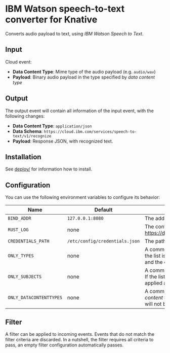 # IBM Watson speech-to-text converter for Knative

Converts audio payload to text, using *IBM Watson Speech to Text*.

## Input

Cloud event:

* **Data Content Type**: Mime type of the audio payload (e.g. `audio/wav`)
* **Payload**: Binary audio payload in the type specified by *data content type* 

## Output

The output event will contain all information of the input event, with the following changes:

* **Data Content Type**: `application/json`
* **Data Schema**: `https://cloud.ibm.com/services/speech-to-text/v1/recognize`
* **Payload**: Response JSON, with recognized text.

## Installation

See [deploy/](deploy/) for information how to install.

## Configuration

You can use the following environment variables to configure its behavior:

| Name | Default | Description |
| ---- | ------- | ----------- |
| `BIND_ADDR` | `127.0.0.1:8080` | The address the HTTP server binds to |
| `RUST_LOG` | none | The configuration of the logger, also see https://docs.rs/env_logger/latest/env_logger/ |
| `CREDENTIALS_PATH` | `/etc/config/credentials.json` | The path to the credential file |
| `ONLY_TYPES` | none | A comma separated list of allowed *types*. If the list is empty the filter will not be applied and the event will pass. |
| `ONLY_SUBJECTS` | none |  A comma separated list of allowed *subjects*. If the list is empty the filter will not be applied and the event will pass. |
| `ONLY_DATACONTENTTYPES` | none |  A comma separated list of allowed *data content types*. If the list is empty the filter will not be applied and the event will pass. |

## Filter

A filter can be applied to incoming events. Events that do not match the filter criteria are discarded. In a nutshell,
the filter requires all criteria to pass, an empty filter configuration automatically passes.
